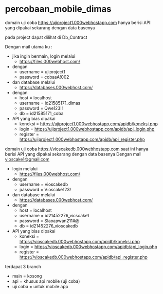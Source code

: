 # percobaan_mobile_dimas

domain uji coba
https://ujiproject1.000webhostapp.com
hanya berisi API yang dipakai sekarang dengan data basenya

pada project dapat dilihat di Db_Contract

Dengan mail utama ku :
- jika ingin bermain, login melalui
  - https://files.000webhost.com/
- dengan
  - username = ujiproject1
  - password = cobaaA!002
- dan database melalui
  - https://databases.000webhost.com/
- dengan
  - host      = localhost
  - username  = id21585171_dimas
  - password  = Qwe123!!
  - db        = id21585171_coba
- API yang bias dipakai
  - koneksi   = https://ujiproject1.000webhostapp.com/apidb/koneksi.php
  - login     = https://ujiproject1.000webhostapp.com/apidb/api_login.php
  - register  = https://ujiproject1.000webhostapp.com/apidb/api_register.php

domain uji coba
https://vioscakedb.000webhostapp.com
saat ini hanya berisi API yang dipakai sekarang dengan data basenya
Dengan mail vioscake1@gmail.com
- login melalui
  - https://files.000webhost.com/
- dengan
  - username = vioscakedb
  - password = Vioscake123!
- dan database melalui
  - https://databases.000webhost.com/
- dengan
  - host      = localhost
  - username  = id21452276_vioscake1
  - password  = Slaoapwan211#@
  - db        = id21452276_vioscakedb
- API yang bias dipakai
  - koneksi   = https://vioscakedb.000webhostapp.com/apidb/koneksi.php
  - login     = https://vioscakedb.000webhostapp.com/apidb/api_login.php
  - register  = https://vioscakedb.000webhostapp.com/apidb/api_register.php

terdapat 3 branch
- main = kosong
- api = khusus api mobile (uji coba)
- uji coba = untuk mobile app
